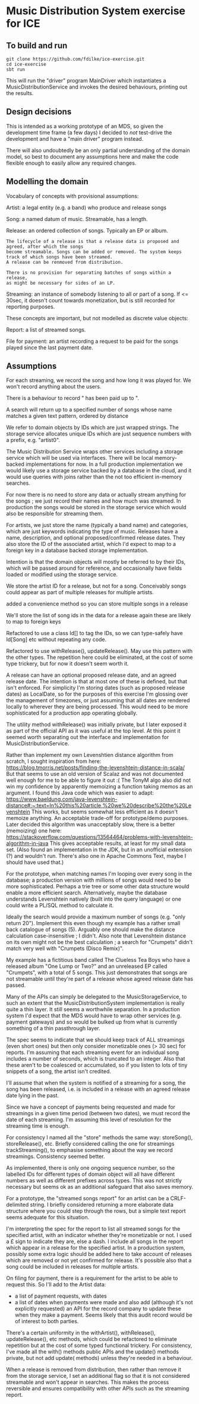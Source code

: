 # Music Distribution System exercise for ICE

## To build and run

    git clone https://github.com/fdilke/ice-exercise.git
    cd ice-exercise
    sbt run

This will run the "driver" program MainDriver which instantiates a
MusicDistributionService and invokes the desired behaviours, printing
out the results.

## Design decisions

This is intended as a working prototype of an MDS, so given the development
time frame (a few days) I decided to _not_ test-drive the development and
have a "main driver" program instead.

There will also undoubtedly be an only partial understanding of the domain
model, so best to document any assumptions here and make the code flexible
enough to easily allow any required changes.

## Modelling the domain

Vocabulary of concepts with provisional assumptions:

Artist: a legal entity (e.g. a band) who produce and release songs

Song: a named datum of music. Streamable, has a length.

Release: an ordered collection of songs. Typically an EP or album.

    The lifecycle of a release is that a release data is proposed and agreed, after which the songs
    become streamable. Songs can be added or removed. The system keeps track of which songs have been streamed.
    A release can be renmoved from distribution.

    There is no provision for separating batches of songs within a release,
    as might be necessary for sides of an LP.

Streaming: an instance of somebody listening to all or part of a song. If <= 30sec, it doesn't count towards monetization, but is still recorded for reporting purposes.

These concepts are important, but not modelled as discrete value objects:

Report: a list of streamed songs.

File for payment: an artist recording a request to be paid for the songs played since the last payment date.

## Assumptions

For each streaming, we record the song and how long it was played for. 
We won't record anything about the users.

There is a behaviour to record "<artist> has been paid up to <date>".

A search will return up to a specified number of songs whose name matches a given text pattern,
    ordered by distance

We refer to domain objects by IDs which are just wrapped strings.
    The storage service allocates unique IDs which are just sequence numbers with a prefix, e.g. "artist0".

The Music Distribution Service wraps other services including a storage service which will be used via
    interfaces. There will be local memory-backed implementations for now.
    In a full production implementation we would likely use a storage service backed by a database in the cloud, and it would use queries with joins rather than the not too efficient in-memory searches.

For now there is no need to store any data or actually stream anything for the songs ; we just
    record their names and how much was streamed.
    In production the songs would be stored in the storage service which would also be responsible for streaming them.

For artists, we just store the name (typically a band name) and categories,
    which are just keywords indicating the type of music.
Releases have a name, description, and optional proposed/confirmed release dates.
They also store the ID of the associated artist, which I'd expect to map to a foreign key
    in a database backed storage implementation.

Intention is that the domain objects will mostly be referred to by their IDs, which will be passed
    around for reference, and occasionally have fields loaded or modified using the storage service.

We store the artist ID for a release, but not for a song.
Conceivably songs could appear as part of multiple releases for multiple artists.

added a convenience method so you can store multiple songs in a release

We'll store the list of song ids in the data for a release
    again these are likely to map to foreign keys

Refactored to use a class Id[<CLASS>] to tag the IDs, so we can type-safely have
Id[Song] etc without repeating any code.

Refactored to use withRelease(), updateRelease(). May use this pattern with the other types.
The repetition here could be eliminated, at the cost of some type trickery,
but for now it doesn't seem worth it.

A release can have an optional proposed release date, and an agreed release date.
The intention is that at most one of these is defined, but that isn't enforced.
For simplicity I'm storing dates (such as proposed release dates) as LocalDate, so for the purposes of this
exercise I'm glossing over the management of timezones, or just assuming that all dates are
rendered locally to wherever they are being processed. This would need to be more sophisticated
for a production app operating globally.

The utility method withRelease() was initially private, but I later exposed it as part of the official API
    as it was useful at the top level.
At this point it seemed worth separating out the interface and implementation for MusicDistributionService.

Rather than implement my own Levenshtien distance algorithm from scratch, I sought inspiration from here:
https://blog.tmorris.net/posts/finding-the-levenshtein-distance-in-scala/
But that seems to use an old version of Scalaz and was not documented well enough for me to be
able to figure it out :(
The TonyM algo also did not win my confidence by apparently memoizing a function taking memos as an argument.
I found this Java code which was easier to adapt:
https://www.baeldung.com/java-levenshtein-distance#:~:text=In%20this%20article,%20we%20describe%20the%20Levenshtein
This works, but seems somewhat less efficient as it doesn't memoize anything.
An acceptable trade-off for prototype/demo purposes.
Later decided this algorithm was unacceptably slow, there is a better (memoizing) one here:
https://stackoverflow.com/questions/13564464/problems-with-levenshtein-algorithm-in-java
This gives acceptable results, at least for my small data set.
(Also found an implementation in the JDK, but in an unofficial extension (?) and wouldn't run.
There's also one in Apache Commons Text, maybe I should have used that.)

For the prototype, when matching names I'm looping over every song in the database;
a production version with millions of songs would need to be more sophisticated.
Perhaps a trie tree or some other data structure would enable a more efficient search.
Alternatively, maybe the database understands Levenshtein natively (built into the query language)
or one could write a PL/SQL method to calculate it.

Ideally the search would provide a maximum number of songs (e.g. "only return 20").
Implement this even though my example has a rather small back catalogue of songs (5).
Arguably one should make the distance calculation case-insensitive ; I didn't.
Also note that Levenshtein distance on its own might not be the best calculation ;
    a search for "Crumpets" didn't match very well with "Crumpets (Disco Remix)".

My example has a fictitious band called The Clueless Tea Boys who have a released album
"One Lump or Two?" and an unreleased EP called "Crumpets", with a total of 5 songs.
This just demonstrates that songs are not streamable until they're part of a release
whose agreed release date has passed.

Many of the APIs can simply be delegated to the MusicStorageService, to such an extent that
the MusicDistributionSystem implementation is really quite a thin layer. It still seems a
worthwhile separation. In a production system I'd expect that the MDS would have to wrap
other services (e.g. payment gateways) and so would be bulked up from what is currently
something of a thin passthrough layer.

The spec seems to indicate that we should keep track of ALL streamings (even short ones)
    but then only consider monetizable ones (> 30 sec) for reports.
I'm assuming that each streaming event for an individual song includes a number of seconds,
which is truncated to an integer. Also that these aren't to be coalesced or accumulated, so
if you listen to lots of tiny snippets of a song, the artist isn't credited.

I'll assume that when the system is notified of a streaming for a song, the song has been
released, i.e. is included in a release with an agreed release date lying in the past.

Since we have a concept of payments being requested and made for streamings in a given
time period (between two dates), we must record the date of each streaming.
I'm assuming this level of resolution for the streaming time is enough.

For consistency I named all the "store" methods the same way: storeSong(), storeRelease(), etc.
Briefly considered calling the one for streamings trackStreaming(), to emphasise something
about the way we record streamings. Consistency seemed better.

As implemented, there is only one ongoing sequence number, so the labelled IDs for different 
types of domain object will all have different numbers as well as different prefixes across types.
This was not strictly necessary but seems ok as an additional safeguard that also saves memory.

For a prototype, the "streamed songs report" for an artist can be a CRLF-delimited string.
I briefly considered returning a more elaborate data structure where you could step through the
rows, but a simple text report seems adequate for this situation.

I'm interpreting the spec for the report to list all streamed songs for the specified artist,
    with an indicator whether they're monetizable or not. I used a £ sign to indicate they are, else a dash.
I include all songs in the report which appear in a release for the specified artist.
In a production system, possibly some extra logic should be added here to take account of
releases which are removed or not yet confirmed for release. It's possible also that a song
could be included in releases for multiple artists.

On filing for payment, there is a requirement for the artist to be able to request this. 
So I'll add to the Artist data:
- a list of payment requests, with dates
- a list of dates when payments were made
and also add (although it's not explicitly requested) an API for the record company to update
    these when they make a payment.
Seems likely that this audit record would be of interest to both parties.

There's a certain uniformity in the withArtist(), withRelease(), updateRelease(), etc methods,
which could be refactored to eliminate repetition but at the cost of some typed functional trickery.
For consistency, I've made all the with() methods public APIs and the update() methods private,
but not add update( methods) unless they're needed in a behaviour.

When a release is removed from distribution, then rather than remove it from the storage service,
I set an additional flag so that it is not considered streamable and won't appear in searches.
This makes the process reversible and ensures compatibility with other APIs such as the streaming report.
